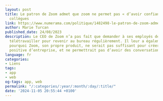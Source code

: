 ```yaml
---
layout: post
title: Le patron de Zoom admet que zoom ne permet pas « d’avoir confiance » en ses
  collègues
link: https://www.numerama.com/politique/1482498-le-patron-de-zoom-admet-que-zoom-ne-permet-pas-davoir-confiance-en-ses-collegues.html
author: Marie Turcan
published_date: 24/08/2023
description: Le CEO de Zoom n’a pas fait que demander à ses employés de cesser de
  télétravailler pour revenir au bureau régulièrement. Il leur a également expliqué
  pourquoi Zoom, son propre produit, ne serait pas suffisant pour créer une dynamique
  positive d’entreprise, et ne permettrait pas d’avoir des conversations sincères.
language: fr
categories:
- Liens
tags:
- app
- web
og-tags: app, web
permalink: "/:categories/:year/:month/:day/:title/"
date: '2024-11-05 20:55:44 +0100'
---
```


